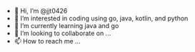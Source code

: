 - 👋 Hi, I’m @jjt0426
- 👀 I’m interested in coding using go, java, kotlin, and python
- 🌱 I’m currently learning java and go
- 💞️ I’m looking to collaborate on ...
- 📫 How to reach me ...

<!---
jjt0426/jjt0426 is a ✨ special ✨ repository because its `README.md` (this file) appears on your GitHub profile.
You can click the Preview link to take a look at your changes.
--->
